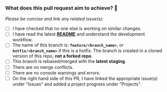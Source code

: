 ### What does this pull request aim to achieve? 💯

_Please be concise and link any related issue(s):_

<!--### 🚨Before submitting this pull request🚨:-->

<!--_Please do **NOT** submit this PR if you have not done the following:_-->

- [ ] I have checked that no one else is working on similar changes.
- [ ] I have read the latest [**README**](README.md) and understand the development workflow.
- [ ] The name of this branch is: **`feature/<branch_name>`**, or **`hotfix/<branch_name>`** if this is a hotfix. The branch is created in a cloned version of this repo, **not a forked repo**.
- [ ] This branch is rebased/merged with the **latest staging**.
- [ ] There are no merge conflicts.
- [ ] There are no console warnings and errors.
- [ ] On the right hand side of this PR, I have linked the appropriate issue(s) under "Issues" and added a project progress under "Projects".
